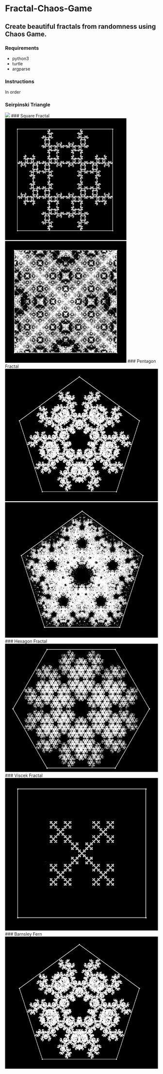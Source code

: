 # Fractal-Chaos-Game

## Create beautiful fractals from randomness using Chaos Game.

### Requirements
- python3
- turtle
- argparse
### Instructions
In order
### Seirpinski Triangle
<img src="https://github.com/damaniayash/Fractal-Chaos-Game/blob/master/images/Triangle.PNG width=500 height=400" >
### Square Fractal
<img src="https://github.com/damaniayash/Fractal-Chaos-Game/blob/master/images/Square.PNG" width=400 height=400>
<img src="https://github.com/damaniayash/Fractal-Chaos-Game/blob/master/images/Square1.PNG" width=400 height=400>
### Pentagon Fractal
<img src=https://github.com/damaniayash/Fractal-Chaos-Game/blob/master/images/Pentagon.PNG>
<img src=https://github.com/damaniayash/Fractal-Chaos-Game/blob/master/images/Pentagon1.PNG>
### Hexagon Fractal
<img src=https://github.com/damaniayash/Fractal-Chaos-Game/blob/master/images/Hexagon.PNG>
### Viscek Fractal
<img src=https://github.com/damaniayash/Fractal-Chaos-Game/blob/master/images/Viscek.PNG>
### Barnsley Fern
<img src=https://github.com/damaniayash/Fractal-Chaos-Game/blob/master/images/Pentagon.PNG>



